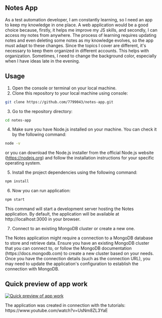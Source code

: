 ## Notes App 

<p>As a test automation developer, I am constantly learning, so I need an app to keep my knowledge in one place. A web application would be a good choice because, firstly, it helps me improve my JS skills, and secondly, I can access my notes from anywhere. The process of learning requires updating notes and even deleting some notes as my knowledge evolves, so the app must adapt to these changes. Since the topics I cover are different, it's necessary to keep them organized in different accounts. This helps with organization. Sometimes, I need to change the background color, especially when I have ideas late in the evening.</p>

## Usage

1. Open the console or terminal on your local machine.
2. Clone this repository to your local machine using console:
```sh
git clone https://github.com/7799043/notes-app.git
```
3. Go to the repository directory:
```sh
cd notes-app
```
4. Make sure you have Node.js installed on your machine. You can check it by the following command:
 ```sh 
 node -v 
 ``` 
 or you can download the Node.js installer from the official Node.js website (https://nodejs.org) and follow the installation instructions for your specific operating system.

5. Install the project dependencies using the following command:
 ```sh
npm install
```
6. Now you can run application:
```sh
npm start
```
This command will start a development server hosting the Notes application. By default, the application will be available at http://localhost:3000 in your browser.

7. Connect to an existing MongoDB cluster or create a new one.
<p>The Notes application might require a connection to a MongoDB database to store and retrieve data. Ensure you have an existing MongoDB cluster that you can connect to, or follow the MongoDB documentation (https://docs.mongodb.com) to create a new cluster based on your needs. Once you have the connection details (such as the connection URL), you may need to update the application's configuration to establish the connection with MongoDB.</p>

## Quick preview of app work
[![Quick preview of app work](https://img.youtube.com/vi/YKW9Za5yjZI/0.jpg)](https://www.youtube.com/watch?v=YKW9Za5yjZI)

<p> The application was created in connection with the tutorials: https://www.youtube.com/watch?v=UsNm8ZL3YaE </p>

<!-- 
#### PROJECT OBJECTIVE: 
The objective of this project is learn the basic of using GitHub and familiarize myself with the process of creating.

#### PROJECT DESCRIPTION: 
The project involves creating a simple application using JS based on a viedo tutorial. Here is a link: https://www.youtube.com/watch?v=UsNm8ZL3YaE

#### TOOLS USED: 
 - coffee
 - Visual Studio Code 
 - Full Stack HTML, CSS, JavaScript & Node.js

#### STEPS TAKEN IN THE PROJECT: 
-Implementing the code according to the video tutorials
(...)

#### LEARNINGS AND SUMMARY: 
(....)


#### DIFFERENCE FROM BASELINE:
- used of MongoDB v6.x instaed of v4.x 

#### IMPLICATION OF DIFFERENCE IN PROJECT:
- connect() no longer accepts a callback
 -->
